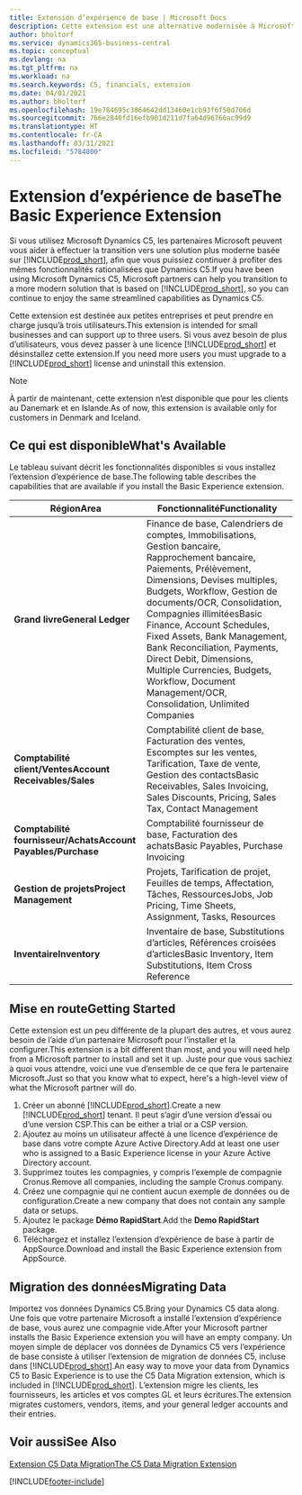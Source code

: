 ```yaml
---
title: Extension d’expérience de base | Microsoft Docs
description: Cette extension est une alternative modernisée à Microsoft Dynamics C5.
author: bholtorf
ms.service: dynamics365-business-central
ms.topic: conceptual
ms.devlang: na
ms.tgt_pltfrm: na
ms.workload: na
ms.search.keywords: C5, financials, extension
ms.date: 04/01/2021
ms.author: bholtorf
ms.openlocfilehash: 19e784695c3864642dd13460e1cb93f6f58d706d
ms.sourcegitcommit: 766e2840fd16efb901d211d7fa64d96766ac99d9
ms.translationtype: HT
ms.contentlocale: fr-CA
ms.lasthandoff: 03/31/2021
ms.locfileid: "5784800"
---
```

# <a name="the-basic-experience-extension"></a><span data-ttu-id="a3ea5-103">Extension d’expérience de base</span><span class="sxs-lookup"><span data-stu-id="a3ea5-103">The Basic Experience Extension</span></span>
<span data-ttu-id="a3ea5-104">Si vous utilisez Microsoft Dynamics C5, les partenaires Microsoft peuvent vous aider à effectuer la transition vers une solution plus moderne basée sur [!INCLUDE[prod_short](includes/prod_short.md)], afin que vous puissiez continuer à profiter des mêmes fonctionnalités rationalisées que Dynamics C5.</span><span class="sxs-lookup"><span data-stu-id="a3ea5-104">If you have been using Microsoft Dynamics C5, Microsoft partners can help you transition to a more modern solution that is based on [!INCLUDE[prod_short](includes/prod_short.md)], so you can continue to enjoy the same streamlined capabilities as Dynamics C5.</span></span>

<span data-ttu-id="a3ea5-105">Cette extension est destinée aux petites entreprises et peut prendre en charge jusqu’à trois utilisateurs.</span><span class="sxs-lookup"><span data-stu-id="a3ea5-105">This extension is intended for small businesses and can support up to three users.</span></span> <span data-ttu-id="a3ea5-106">Si vous avez besoin de plus d’utilisateurs, vous devez passer à une licence [!INCLUDE[prod_short](includes/prod_short.md)] et désinstallez cette extension.</span><span class="sxs-lookup"><span data-stu-id="a3ea5-106">If you need more users you must upgrade to a [!INCLUDE[prod_short](includes/prod_short.md)] license and uninstall this extension.</span></span>

> [!NOTE]
> <span data-ttu-id="a3ea5-107">À partir de maintenant, cette extension n’est disponible que pour les clients au Danemark et en Islande.</span><span class="sxs-lookup"><span data-stu-id="a3ea5-107">As of now, this extension is available only for customers in Denmark and Iceland.</span></span> 

## <a name="whats-available"></a><span data-ttu-id="a3ea5-108">Ce qui est disponible</span><span class="sxs-lookup"><span data-stu-id="a3ea5-108">What's Available</span></span>
<span data-ttu-id="a3ea5-109">Le tableau suivant décrit les fonctionnalités disponibles si vous installez l’extension d’expérience de base.</span><span class="sxs-lookup"><span data-stu-id="a3ea5-109">The following table describes the capabilities that are available if you install the Basic Experience extension.</span></span>

|<span data-ttu-id="a3ea5-110">Région</span><span class="sxs-lookup"><span data-stu-id="a3ea5-110">Area</span></span>  |<span data-ttu-id="a3ea5-111">Fonctionnalité</span><span class="sxs-lookup"><span data-stu-id="a3ea5-111">Functionality</span></span>  |
|---------|---------|
|<span data-ttu-id="a3ea5-112">**Grand livre**</span><span class="sxs-lookup"><span data-stu-id="a3ea5-112">**General Ledger**</span></span> |<span data-ttu-id="a3ea5-113">Finance de base, Calendriers de comptes, Immobilisations, Gestion bancaire, Rapprochement bancaire, Paiements, Prélèvement, Dimensions, Devises multiples, Budgets, Workflow, Gestion de documents/OCR, Consolidation, Compagnies illimitées</span><span class="sxs-lookup"><span data-stu-id="a3ea5-113">Basic Finance, Account Schedules, Fixed Assets, Bank Management, Bank Reconciliation, Payments, Direct Debit, Dimensions, Multiple Currencies, Budgets, Workflow, Document Management/OCR, Consolidation, Unlimited Companies</span></span>|
|<span data-ttu-id="a3ea5-114">**Comptabilité client/Ventes**</span><span class="sxs-lookup"><span data-stu-id="a3ea5-114">**Account Receivables/Sales**</span></span> |<span data-ttu-id="a3ea5-115">Comptabilité client de base, Facturation des ventes, Escomptes sur les ventes, Tarification, Taxe de vente, Gestion des contacts</span><span class="sxs-lookup"><span data-stu-id="a3ea5-115">Basic Receivables, Sales Invoicing, Sales Discounts, Pricing, Sales Tax, Contact Management</span></span> |
|<span data-ttu-id="a3ea5-116">**Comptabilité fournisseur/Achats**</span><span class="sxs-lookup"><span data-stu-id="a3ea5-116">**Account Payables/Purchase**</span></span> |<span data-ttu-id="a3ea5-117">Comptabilité fournisseur de base, Facturation des achats</span><span class="sxs-lookup"><span data-stu-id="a3ea5-117">Basic Payables, Purchase Invoicing</span></span> |
|<span data-ttu-id="a3ea5-118">**Gestion de projets**</span><span class="sxs-lookup"><span data-stu-id="a3ea5-118">**Project Management**</span></span> |<span data-ttu-id="a3ea5-119">Projets, Tarification de projet, Feuilles de temps, Affectation, Tâches, Ressources</span><span class="sxs-lookup"><span data-stu-id="a3ea5-119">Jobs, Job Pricing, Time Sheets, Assignment, Tasks, Resources</span></span> |
|<span data-ttu-id="a3ea5-120">**Inventaire**</span><span class="sxs-lookup"><span data-stu-id="a3ea5-120">**Inventory**</span></span> |<span data-ttu-id="a3ea5-121">Inventaire de base, Substitutions d’articles, Références croisées d’articles</span><span class="sxs-lookup"><span data-stu-id="a3ea5-121">Basic Inventory, Item Substitutions, Item Cross Reference</span></span> |

## <a name="getting-started"></a><span data-ttu-id="a3ea5-122">Mise en route</span><span class="sxs-lookup"><span data-stu-id="a3ea5-122">Getting Started</span></span>
<span data-ttu-id="a3ea5-123">Cette extension est un peu différente de la plupart des autres, et vous aurez besoin de l’aide d’un partenaire Microsoft pour l’installer et la configurer.</span><span class="sxs-lookup"><span data-stu-id="a3ea5-123">This extension is a bit different than most, and you will need help from a Microsoft partner to install and set it up.</span></span> <span data-ttu-id="a3ea5-124">Juste pour que vous sachiez à quoi vous attendre, voici une vue d’ensemble de ce que fera le partenaire Microsoft.</span><span class="sxs-lookup"><span data-stu-id="a3ea5-124">Just so that you know what to expect, here's a high-level view of what the Microsoft partner will do.</span></span>

1. <span data-ttu-id="a3ea5-125">Créer un abonné [!INCLUDE[prod_short](includes/prod_short.md)].</span><span class="sxs-lookup"><span data-stu-id="a3ea5-125">Create a new [!INCLUDE[prod_short](includes/prod_short.md)] tenant.</span></span> <span data-ttu-id="a3ea5-126">Il peut s’agir d’une version d’essai ou d’une version CSP.</span><span class="sxs-lookup"><span data-stu-id="a3ea5-126">This can be either a trial or a CSP version.</span></span>
2. <span data-ttu-id="a3ea5-127">Ajoutez au moins un utilisateur affecté à une licence d’expérience de base dans votre compte Azure Active Directory.</span><span class="sxs-lookup"><span data-stu-id="a3ea5-127">Add at least one user who is assigned to a Basic Experience license in your Azure Active Directory account.</span></span>
3. <span data-ttu-id="a3ea5-128">Supprimez toutes les compagnies, y compris l’exemple de compagnie Cronus.</span><span class="sxs-lookup"><span data-stu-id="a3ea5-128">Remove all companies, including the sample Cronus company.</span></span>
4. <span data-ttu-id="a3ea5-129">Créez une compagnie qui ne contient aucun exemple de données ou de configuration.</span><span class="sxs-lookup"><span data-stu-id="a3ea5-129">Create a new company that does not contain any sample data or setups.</span></span>
5. <span data-ttu-id="a3ea5-130">Ajoutez le package **Démo RapidStart**.</span><span class="sxs-lookup"><span data-stu-id="a3ea5-130">Add the **Demo RapidStart** package.</span></span> <!--what does the pockage contain?-->
6. <span data-ttu-id="a3ea5-131">Téléchargez et installez l’extension d’expérience de base à partir de AppSource.</span><span class="sxs-lookup"><span data-stu-id="a3ea5-131">Download and install the Basic Experience extension from AppSource.</span></span>

## <a name="migrating-data"></a><span data-ttu-id="a3ea5-132">Migration des données</span><span class="sxs-lookup"><span data-stu-id="a3ea5-132">Migrating Data</span></span>
<span data-ttu-id="a3ea5-133">Importez vos données Dynamics C5.</span><span class="sxs-lookup"><span data-stu-id="a3ea5-133">Bring your Dynamics C5 data along.</span></span> <span data-ttu-id="a3ea5-134">Une fois que votre partenaire Microsoft a installé l’extension d’expérience de base, vous aurez une compagnie vide.</span><span class="sxs-lookup"><span data-stu-id="a3ea5-134">After your Microsoft partner installs the Basic Experience extension you will have an empty company.</span></span> <span data-ttu-id="a3ea5-135">Un moyen simple de déplacer vos données de Dynamics C5 vers l’expérience de base consiste à utiliser l’extension de migration de données C5, incluse dans [!INCLUDE[prod_short](includes/prod_short.md)].</span><span class="sxs-lookup"><span data-stu-id="a3ea5-135">An easy way to move your data from Dynamics C5 to Basic Experience is to use the C5 Data Migration extension, which is included in [!INCLUDE[prod_short](includes/prod_short.md)].</span></span> <span data-ttu-id="a3ea5-136">L’extension migre les clients, les fournisseurs, les articles et vos comptes GL et leurs écritures.</span><span class="sxs-lookup"><span data-stu-id="a3ea5-136">The extension migrates customers, vendors, items, and your general ledger accounts and their entries.</span></span>

## <a name="see-also"></a><span data-ttu-id="a3ea5-137">Voir aussi</span><span class="sxs-lookup"><span data-stu-id="a3ea5-137">See Also</span></span>
[<span data-ttu-id="a3ea5-138">Extension C5 Data Migration</span><span class="sxs-lookup"><span data-stu-id="a3ea5-138">The C5 Data Migration Extension</span></span>](ui-extensions-c5-data-migration.md)

[!INCLUDE[footer-include](includes/footer-banner.md)]